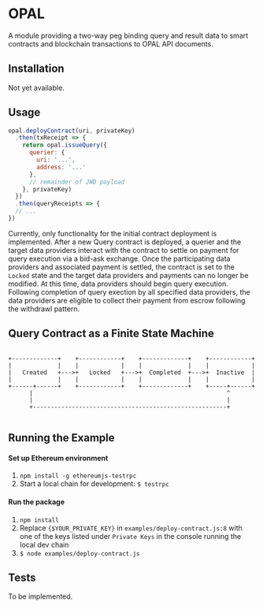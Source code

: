 OPAL
=========

A module providing a two-way peg binding query and result data to smart contracts and blockchain transactions to OPAL API documents.

## Installation

Not yet available.

<!--  `npm install @keelerh/opal`-->

## Usage

```javascript
opal.deployContract(uri, privateKey)
  .then(txReceipt => {
    return opal.issueQuery({
      querier: {
        uri: '...',
        address: '...'
      },
      // remainder of JWD payload
    }, privateKey)
  })
  .then(queryReceipts => {
  // ...
})
```

Currently, only functionality for the initial contract deployment is implemented. After a new Query contract is deployed, a querier and
the target data providers interact with the contract to settle on
payment for query execution via a bid-ask exchange. Once the participating
data providers and associated payment is settled, the contract is set to the `Locked` state and the target data providers and payments can no longer be modified. At this time, data providers should begin query execution. 
Following completion of query exection by all specified data providers, the data providers are eligible to collect their payment from escrow following
the withdrawl pattern.

## Query Contract as a Finite State Machine

```

+-------------+    +------------+    +-------------+    +------------+
|             |    |            |    |             |    |            |
|   Created   +--->+   Locked   +--->+  Completed  +--->+  Inactive  |
|             |    |            |    |             |    |            |
+------+------+    +------------+    +-------------+    +-----+------+
      |                                                       ^
      |                                                       |
      +-------------------------------------------------------+


```

## Running the Example

#### Set up Ethereum environment
1. `npm install -g ethereumjs-testrpc`
2. Start a local chain for development: `$ testrpc`

#### Run the package

1. `npm install`
2. Replace `{$YOUR_PRIVATE_KEY}` in `examples/deploy-contract.js:8` with
	one of the keys listed under `Private Keys` in the console running the
	local dev chain
3. `$ node examples/deploy-contract.js`

## Tests

To be implemented.

<!--  `npm test`-->